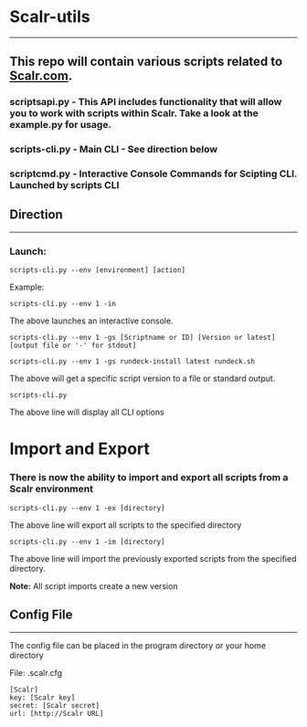 # __Scalr-utils__
---
##  This repo will contain various scripts related to [Scalr.com](https://www.scalr.com).

### **scriptsapi.py** - This API includes functionality that will allow you to work with scripts within Scalr. Take a look at the example.py for usage.

### **scripts-cli.py** - Main CLI - See direction below

### **scriptcmd.py** - Interactive Console Commands for Scipting CLI. Launched by scripts CLI

## Direction ##
---
### Launch: ###
`scripts-cli.py --env [environment] [action]`

Example:

`scripts-cli.py --env 1 -in`

The above launches an interactive console.

`scripts-cli.py --env 1 -gs [Scriptname or ID] [Version or latest] [output file or '-' for stdout]`

`scripts-cli.py --env 1 -gs rundeck-install latest rundeck.sh`

The above will get a specific script version to a file or standard output.

`scripts-cli.py`

The above line will display all CLI options

# Import and Export #
### There is now the ability to import and export all scripts from a Scalr environment ###

`scripts-cli.py --env 1 -ex [directory]`

The above line will export all scripts to the specified directory

`scripts-cli.py --env 1 -im [directory]`

The above line will import the previously exported scripts from the specified directory.

**Note:** All script imports create a new version


## Config File ##

---
The config file can be placed in the program directory or your home directory

File: .scalr.cfg

```
[Scalr]
key: [Scalr key]
secret: [Scalr secret]
url: [http://Scalr URL]
```
